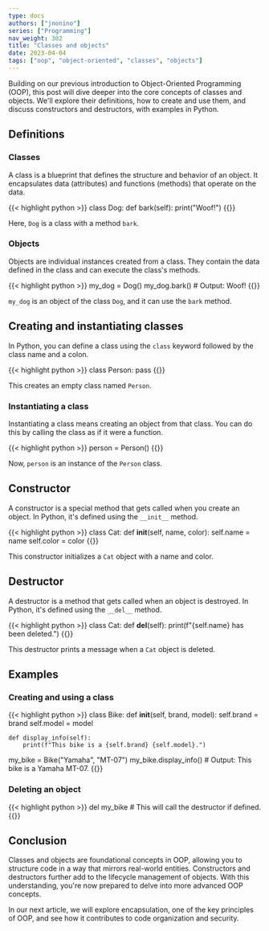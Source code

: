 ```yaml
---
type: docs
authors: ["jnonino"]
series: ["Programming"]
nav_weight: 302
title: "Classes and objects"
date: 2023-04-04
tags: ["oop", "object-oriented", "classes", "objects"]
---
```


Building on our previous introduction to Object-Oriented Programming (OOP), this post will dive deeper into the core concepts of classes and objects. We'll explore their definitions, how to create and use them, and discuss constructors and destructors, with examples in Python.

## Definitions

### Classes

A class is a blueprint that defines the structure and behavior of an object. It encapsulates data (attributes) and functions (methods) that operate on the data.

{{< highlight python >}}
class Dog:
    def bark(self):
        print("Woof!")
{{</highlight >}}

Here, `Dog` is a class with a method `bark`.

### Objects

Objects are individual instances created from a class. They contain the data defined in the class and can execute the class's methods.

{{< highlight python >}}
my_dog = Dog()
my_dog.bark()  # Output: Woof!
{{</highlight >}}

`my_dog` is an object of the class `Dog`, and it can use the `bark` method.

## Creating and instantiating classes

In Python, you can define a class using the `class` keyword followed by the class name and a colon.

{{< highlight python >}}
class Person:
    pass
{{</highlight >}}

This creates an empty class named `Person`.

### Instantiating a class

Instantiating a class means creating an object from that class. You can do this by calling the class as if it were a function.

{{< highlight python >}}
person = Person()
{{</highlight >}}

Now, `person` is an instance of the `Person` class.

## Constructor

A constructor is a special method that gets called when you create an object. In Python, it's defined using the `__init__` method.

{{< highlight python >}}
class Cat:
    def __init__(self, name, color):
        self.name = name
        self.color = color
{{</highlight >}}

This constructor initializes a `Cat` object with a name and color.

## Destructor

A destructor is a method that gets called when an object is destroyed. In Python, it's defined using the `__del__` method.

{{< highlight python >}}
class Cat:
    def __del__(self):
        print(f"{self.name} has been deleted.")
{{</highlight >}}

This destructor prints a message when a `Cat` object is deleted.

## Examples

### Creating and using a class

{{< highlight python >}}
class Bike:
    def __init__(self, brand, model):
        self.brand = brand
        self.model = model

    def display_info(self):
        print(f"This bike is a {self.brand} {self.model}.")

my_bike = Bike("Yamaha", "MT-07")
my_bike.display_info()  # Output: This bike is a Yamaha MT-07.
{{</highlight >}}

### Deleting an object

{{< highlight python >}}
del my_bike  # This will call the destructor if defined.
{{</highlight >}}

## Conclusion

Classes and objects are foundational concepts in OOP, allowing you to structure code in a way that mirrors real-world entities. Constructors and destructors further add to the lifecycle management of objects. With this understanding, you're now prepared to delve into more advanced OOP concepts.

In our next article, we will explore encapsulation, one of the key principles of OOP, and see how it contributes to code organization and security.
